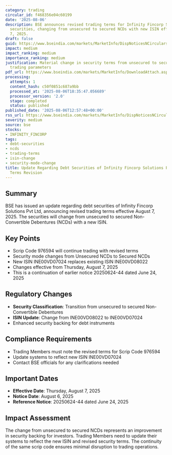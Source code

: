 ```yaml
---
category: trading
circular_id: f468356e04c60199
date: '2025-08-06'
description: BSE announces revised trading terms for Infinity Fincorp Solutions debt
  securities, changing from unsecured to secured NCDs with new ISIN effective August
  7, 2025.
draft: false
guid: https://www.bseindia.com/markets/MarketInfo/DispNoticesNCirculars.aspx?Noticeid={EE9DBF70-1E97-43C5-87ED-AC89975BADBA}&noticeno=20250806-43&dt=08/06/2025&icount=43&totcount=60&flag=0
impact: medium
impact_ranking: medium
importance_ranking: medium
justification: Material change in security terms from unsecured to secured NCDs affecting
  trading parameters
pdf_url: https://www.bseindia.com/markets/MarketInfo/DownloadAttach.aspx?id=20250806-43&attachedId=
processing:
  attempts: 1
  content_hash: c50f0851c687a9bb
  processed_at: '2025-08-06T18:35:47.056689'
  processor_version: '2.0'
  stage: completed
  status: published
published_date: '2025-08-06T12:57:48+00:00'
rss_url: https://www.bseindia.com/markets/MarketInfo/DispNoticesNCirculars.aspx?Noticeid={EE9DBF70-1E97-43C5-87ED-AC89975BADBA}&noticeno=20250806-43&dt=08/06/2025&icount=43&totcount=60&flag=0
severity: medium
source: bse
stocks:
- INFINITY_FINCORP
tags:
- debt-securities
- ncds
- trading-terms
- isin-change
- security-mode-change
title: Update Regarding Debt Securities of Infinity Fincorp Solutions Pvt Ltd - Trading
  Terms Revision
---
```


## Summary

BSE has issued an update regarding debt securities of Infinity Fincorp Solutions Pvt Ltd, announcing revised trading terms effective August 7, 2025. The securities will change from unsecured to secured Non-Convertible Debentures (NCDs) with a new ISIN.

## Key Points

- Scrip Code 976594 will continue trading with revised terms
- Security mode changes from Unsecured NCDs to Secured NCDs
- New ISIN INE00VD07024 replaces existing ISIN INE00VD08022
- Changes effective from Thursday, August 7, 2025
- This is a continuation of earlier notice 20250624-44 dated June 24, 2025

## Regulatory Changes

- **Security Classification**: Transition from unsecured to secured Non-Convertible Debentures
- **ISIN Update**: Change from INE00VD08022 to INE00VD07024
- Enhanced security backing for debt instruments

## Compliance Requirements

- Trading Members must note the revised terms for Scrip Code 976594
- Update systems to reflect new ISIN INE00VD07024
- Contact BSE officials for any clarifications needed

## Important Dates

- **Effective Date**: Thursday, August 7, 2025
- **Notice Date**: August 6, 2025
- **Reference Notice**: 20250624-44 dated June 24, 2025

## Impact Assessment

The change from unsecured to secured NCDs represents an improvement in security backing for investors. Trading Members need to update their systems to reflect the new ISIN and revised security terms. The continuity of the same scrip code ensures minimal disruption to trading operations.